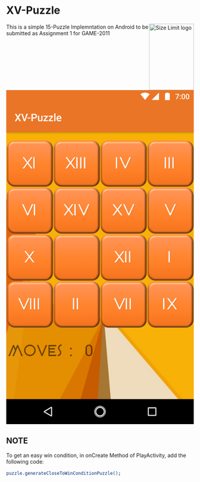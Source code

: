 # XV-Puzzle

<img align="right" width="120" height="178"
     title="Size Limit logo" src=".ASSETS_FILES/AppIcon.png">

This is a simple 15-Puzzle Implemntation on Android to be submitted as Assignment 1 for GAME-2011

<p align="center">
  <img src="./screenshots/play.png">
</p>

## NOTE

To get an easy win condition, in onCreate Method of PlayActivity, add the following code:

```sh
puzzle.generateCloseToWinConditionPuzzle();
```
